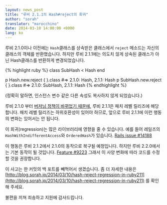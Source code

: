 ```yaml
---
layout: news_post
title: "루비 2.1.1의 Hash#reject의 회귀"
author: "sorah"
translator: "marocchino"
date: 2014-03-10 14:00:00 +0000
lang: ko
---
```


루비 2.1.0이나 이전에는 `Hash`클래스를 상속받은 클래스에서 `reject` 메소드는
자신의 클래스의 객체를 반환했습니다.
하지만 루비 2.1.1에는 의도치 않게 상속된 클래스가 아닌 Hash클래스를 반환하게
변경되었습니다.

{% highlight ruby %}
class SubHash < Hash
end

p Hash.new.reject { }.class
#=> 2.1.0: Hash, 2.1.1: Hash
p SubHash.new.reject { }.class
#=> 2.1.0: SubHash, 2.1.1: Hash
{% endhighlight %}

(정확히 말하면, 인스턴스 변수 같은 다른 속성도 복사하지 않게 되었습니다.)

루비 2.1.0 부터 [버저닝 정책이 바뀌었기
때문에](https://www.ruby-lang.org/ko/news/2013/12/21/ruby-version-policy-changes-with-2-1-0/),
루비 2.1.1은 패치 레벨 릴리즈에 해당합니다. 패치 레벨 릴리즈는 하위호환성이 있어야
하므로, 앞으로 루비 2.1.1에 이런 행동의 변화는 있어서는 안 됩니다.

이 회귀(regression)는 많은 라이브러리에 영향을 줄 수 있습니다. 예를 들어
레일즈의 `HashWithIndifferentAccess`와 `OrderedHash`가 있습니다.
[Rails issue #14188](https://github.com/rails/rails/issues/14188)

이 행동은 루비 2.1.2에서 2.1.0의 동작으로 복구될 예정입니다. 하지만
루비 2.2.0에서는 기본 동작이 될 것입니다.
[Feature #9223](https://bugs.ruby-lang.org/issues/9223)
그래서 이 사양 변화에 따라 코드를 수정할 것을 권장합니다.

이 사고는 한 커밋의 백 포트를 빼먹어서 생겼습니다. 좀 더 자세한 내용은 
[http://blog.sorah.jp/2014/03/10/hash-reject-regression-in-ruby211](http://blog.sorah.jp/2014/03/10/hash-reject-regression-in-ruby211)
를 확인해 주세요.

불편을 끼쳐 죄송하고 지원에 감사드립니다.
